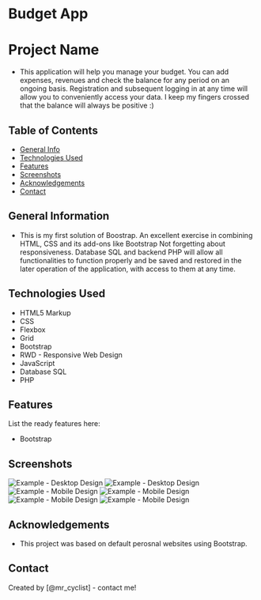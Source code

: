 # Budget App

# Project Name
- This application will help you manage your budget. You can add expenses, revenues and check the balance for any period on an  ongoing basis. Registration and subsequent logging in at any time will allow you to conveniently access your data. I keep my fingers crossed that the balance will always be positive :)

## Table of Contents
* [General Info](#general-information)
* [Technologies Used](#technologies-used)
* [Features](#features)
* [Screenshots](#screenshots)
* [Acknowledgements](#acknowledgements)
* [Contact](#contact)

## General Information
- This is my first solution of Boostrap. An excellent exercise in combining HTML, CSS and its add-ons like Bootstrap Not forgetting about responsiveness. Database SQL and backend PHP will allow all functionalities to function properly and be saved and restored in the later operation of the application, with access to them at any time.

## Technologies Used
- HTML5 Markup
- CSS 
- Flexbox
- Grid
- Bootstrap
- RWD - Responsive Web Design 
- JavaScript
- Database SQL
- PHP 

## Features
List the ready features here:
- Bootstrap

## Screenshots
![Example - Desktop Design](./screenshots/desktop-design-1.png)
![Example - Desktop Design](./screenshots/desktop-design-2.png)
![Example - Mobile Design](./screenshots/mobile-design-1.png)
![Example - Mobile Design](./screenshots/mobile-design-2.png)
![Example - Mobile Design](./screenshots/mobile-design-3.png)
![Example - Mobile Design](./screenshots/mobile-design-4.png)

## Acknowledgements
- This project was based on default perosnal websites using Bootstrap.

## Contact
Created by [@mr_cyclist] - contact me!
